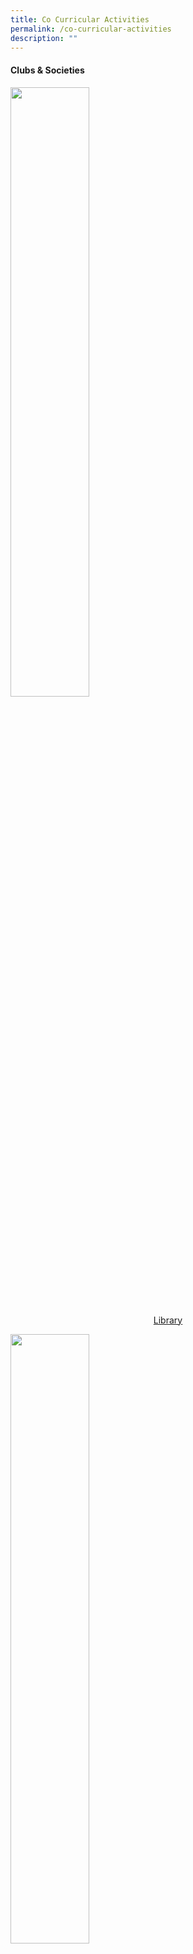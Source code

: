 ```yaml
---
title: Co Curricular Activities
permalink: /co-curricular-activities
description: ""
---
```

<h4><strong>Clubs &amp; Societies</strong></h4>
<img style="width: 50%;" src="/images/cca1.jpeg" />
<p style="text-align: center;"><a href="/co-curricular-activities/library" target="">Library</a></p>
<img style="width: 50%;" src="/images/cca2.jpeg" />
<p style="text-align: center;"><a href="/co-curricular-activities/media-club" target="">Media Club</a></p>
<img style="width: 50%;" src="/images/cca3.jpeg" />
<p style="text-align: center;"><a href="/co-curricular-activities/orators-club" target="">Orators Club</a></p>
<img style="width: 50%;" src="/images/cca4.jpeg" />
<p style="text-align: center;"><a href="/co-curricular-activities/robotics-club" target="">Robotics Club</a></p>
<img style="width: 50%;" src="/images/cca5.jpeg" />
<p style="text-align: center;"><a href="/co-curricular-activities/science-club" target="">Science Club</a></p>
<h4><strong>Sports & Games</strong></h4>
<img style="width: 50%;" src="/images/cca6.jpeg" />
<p style="text-align: center;"><a href="/co-curricular-activities/badminton" target="">Badminton</a></p>
<img style="width: 50%;" src="/images/cca7.jpeg" />
<p style="text-align: center;"><a href="/co-curricular-activities/football" target="">Football</a></p>
<img style="width: 50%;" src="/images/cca8.jpeg" />
<p style="text-align: center;"><a href="/co-curricular-activities/netball" target="">Netball</a></p>
<img style="width: 50%;" src="/images/cca9.jpeg" />
<p style="text-align: center;"><a href="/co-curricular-activities/multi-sports" target="">Multi-sports</a></p>
<h4><strong>Uniformed Groups</strong></h4>
<img style="width: 50%;" src="/images/cca10.jpeg" />
<p style="text-align: center;"><a href="/co-curricular-activities/boys-brigade-n-girls-brigade" target="">Boys' Brigade</a></p>
<img style="width: 50%;" src="/images/cca11.jpeg" />
<p style="text-align: center;"><a href="/co-curricular-activities/boys-brigade-n-girls-brigade" target="">Girls' Brigade</a></p>
<img style="width: 50%;" src="/images/cca12.jpeg" />
<p style="text-align: center;"><a href="/co-curricular-activities/scouts" target="">Scouts</a></p>
<h4><strong>Visual & Performing Arts</strong></h4>
<img style="width: 50%;" src="/images/cca13.jpeg" />
<p style="text-align: center;"><a href="/co-curricular-activities/art-club" target="">Art Club</a></p>
<img style="width: 50%;" src="/images/cca14.jpeg" />
<p style="text-align: center;"><a href="/co-curricular-activities/chinese-dance" target="">Chinese Dance</a></p>
<img style="width: 50%;" src="/images/cca15.jpeg" />
<p style="text-align: center;"><a href="/co-curricular-activities/chinese-orchestra" target="">Chinese Orchestra</a></p>
<img style="width: 50%;" src="/images/cca16.jpeg" />
<p style="text-align: center;"><a href="/co-curricular-activities/choir" target="">Choir</a></p>
<img style="width: 50%;" src="/images/cca17.jpeg" />
<p style="text-align: center;"><a href="/co-curricular-activities/indian-dance" target="">Indian Dance</a></p>
<img style="width: 50%;" src="/images/cca18.jpeg" />
<p style="text-align: center;"><a href="/co-curricular-activities/malay-dance" target="">Malay Dance</a></p>